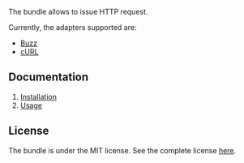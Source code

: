 The bundle allows to issue HTTP request.

Currently, the adapters supported are:

 - [Buzz](https://github.com/kriswallsmith/Buzz)
 - [cURL](http://curl.haxx.se/)

Documentation
-------------

 1. [Installation](http://github.com/widop/WidopHttpAdapterBundle/blob/master/Resources/doc/installation.md)
 2. [Usage](http://github.com/widop/WidopHttpAdapterBundle/blob/master/Resources/doc/usage.md)

License
-------

The bundle is under the MIT license. See the complete license [here](http://github.com/widop/WidopHttpAdapterBundle/blob/master/Resources/meta/LICENSE).
